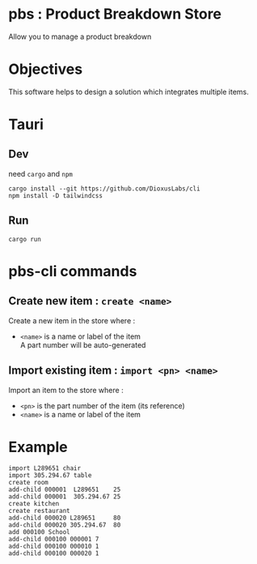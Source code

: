 # pbs : Product Breakdown Store

Allow you to manage a product breakdown

# Objectives

This software helps to design a solution which integrates multiple items.

# Tauri

## Dev
need `cargo` and `npm`
``` shell
cargo install --git https://github.com/DioxusLabs/cli
npm install -D tailwindcss
```

## Run
``` shell
cargo run
```


# pbs-cli commands

## Create new item :  `create <name>`
Create a new item in the store where :
- `<name>` is a name or label of the item  
A part number will be auto-generated

## Import existing item :  `import <pn> <name>`
Import an item to the store where :
- `<pn>` is the part number of the item (its reference)
- `<name>` is a name or label of the item  

# Example

```
import L289651 chair
import 305.294.67 table
create room
add-child 000001  L289651    25
add-child 000001  305.294.67 25
create kitchen
create restaurant
add-child 000020 L289651     80
add-child 000020 305.294.67  80
add 000100 School
add-child 000100 000001 7
add-child 000100 000010 1
add-child 000100 000020 1
```

